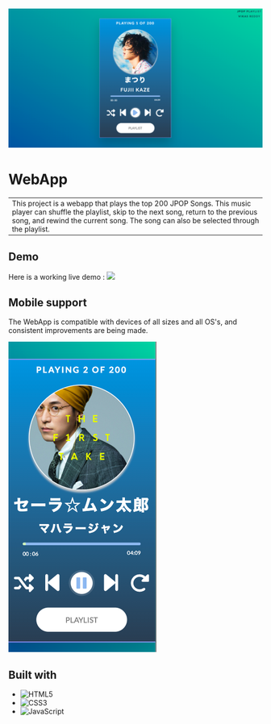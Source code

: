 # ![WebApp](img/landing.png)

# WebApp

<table>
<tr>
<td>
    This project is a webapp that plays the top 200 JPOP Songs. This music player can shuffle the playlist, skip to the next song, return to the previous song, and rewind the current song. The song can also be selected through the playlist.
</td>
</tr>
</table>

## Demo

Here is a working live demo : ![](vikasreddy.tech/music-player)

## Mobile support

The WebApp is compatible with devices of all sizes and all OS's, and consistent improvements are being made.

![](img/mobile.png)

## Built with

- ![HTML5](https://img.shields.io/badge/html5-%23E34F26.svg?style=for-the-badge&logo=html5&logoColor=white)
- ![CSS3](https://img.shields.io/badge/css3-%231572B6.svg?style=for-the-badge&logo=css3&logoColor=white)
- ![JavaScript](https://img.shields.io/badge/javascript-%23323330.svg?style=for-the-badge&logo=javascript&logoColor=%23F7DF1E)
